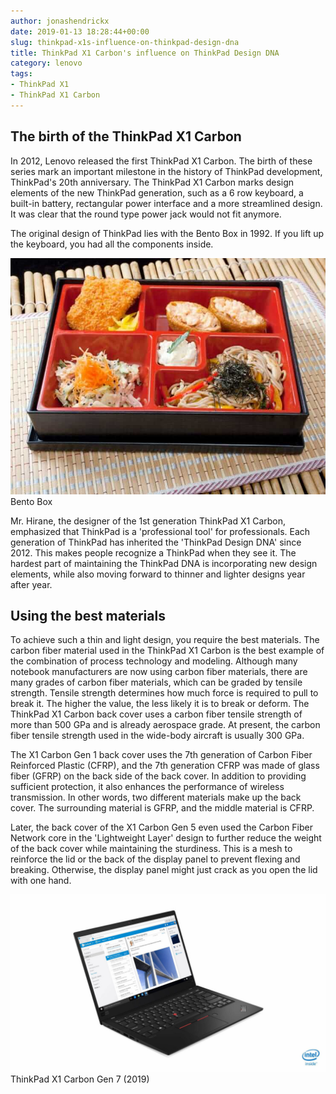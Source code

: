 ```yaml
---
author: jonashendrickx
date: 2019-01-13 18:28:44+00:00
slug: thinkpad-x1s-influence-on-thinkpad-design-dna
title: ThinkPad X1 Carbon's influence on ThinkPad Design DNA
category: lenovo
tags:
- ThinkPad X1
- ThinkPad X1 Carbon
---
```

## The birth of the ThinkPad X1 Carbon

In 2012, Lenovo released the first ThinkPad X1 Carbon. The birth of these series mark an important milestone in the history of ThinkPad development, ThinkPad's 20th anniversary. The ThinkPad X1 Carbon marks design elements of the new ThinkPad generation, such as a 6 row keyboard, a built-in battery, rectangular power interface and a more streamlined design. It was clear that the round type power jack would not fit anymore.

The original design of ThinkPad lies with the Bento Box in 1992. If you lift up the keyboard, you had all the components inside.

![Bento Box](/assets/img/posts/thinkscopes/2019/01/bento-box.jpg) Bento Box

Mr. Hirane, the designer of the 1st generation ThinkPad X1 Carbon, emphasized that ThinkPad is a 'professional tool' for professionals. Each generation of ThinkPad has inherited the 'ThinkPad Design DNA' since 2012. This makes people recognize a ThinkPad when they see it. The hardest part of maintaining the ThinkPad DNA is incorporating new design elements, while also moving forward to thinner and lighter designs year after year.

## Using the best materials

To achieve such a thin and light design, you require the best materials. The carbon fiber material used in the ThinkPad X1 Carbon is the best example of the combination of process technology and modeling. Although many notebook manufacturers are now using carbon fiber materials, there are many grades of carbon fiber materials, which can be graded by tensile strength. Tensile strength determines how much force is required to pull to break it. The higher the value, the less likely it is to break or deform. The ThinkPad X1 Carbon back cover uses a carbon fiber tensile strength of more than 500 GPa and is already aerospace grade. At present, the carbon fiber tensile strength used in the wide-body aircraft is usually 300 GPa.

The X1 Carbon Gen 1 back cover uses the 7th generation of Carbon Fiber Reinforced Plastic (CFRP), and the 7th generation CFRP was made of glass fiber (GFRP) on the back side of the back cover. In addition to providing sufficient protection, it also enhances the performance of wireless transmission. In other words, two different materials make up the back cover. The surrounding material is GFRP, and the middle material is CFRP.

Later, the back cover of the X1 Carbon Gen 5 even used the Carbon Fiber Network core in the 'Lightweight Layer' design to further reduce the weight of the back cover while maintaining the sturdiness. This is a mesh to reinforce the lid or the back of the display panel to prevent flexing and breaking. Otherwise, the display panel might just crack as you open the lid with one hand.

![ThinkPad X1 Carbon](/assets/img/posts/thinkscopes/2019/01/thinkpadx1carbon_2019-15.jpg)
ThinkPad X1 Carbon Gen 7 (2019)
